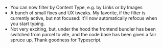 - You can now filter by Content Type, e.g. by Links or by Images
- A bunch of small fixes and UX tweaks. My favorite, if the filter is currently active, but not focused: it'll now automatically refocus when you start typing.
- Not very exciting, but, under the hood the frontend bundler has been switched from parcel to vite, and the code base has been given a fair spruce up. Thank goodness for Typescript.
